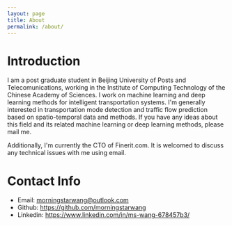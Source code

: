 ```yaml
---
layout: page
title: About
permalink: /about/
---
```


# Introduction

I am a post graduate student in Beijing University of Posts and Telecomunications, working in the Institute of Computing Technology of the Chinese Academy of Sciences.  I work on machine learning and deep learning methods for intelligent transportation systems. I'm generally interested in transportation mode detection and traffic flow prediction based on spatio-temporal data and methods.  If you have any ideas about this field and its related machine learning or deep learning methods, please mail me.

Additionally, I'm currently the CTO of Finerit.com. It is welcomed to discuss any technical issues with me using email.

# Contact Info

- Email: morningstarwang@outlook.com
- Github: https://github.com/morningstarwang
- Linkedin: https://www.linkedin.com/in/ms-wang-678457b3/